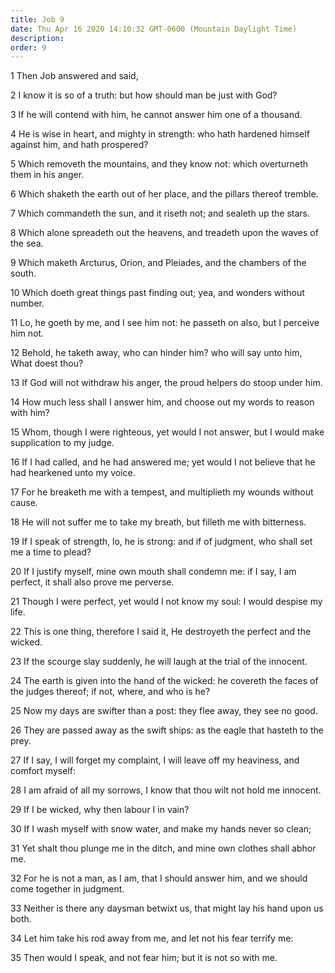 ```yaml
---
title: Job 9
date: Thu Apr 16 2020 14:10:32 GMT-0600 (Mountain Daylight Time)
description: 
order: 9
---
```


<p>1 Then Job answered and said,</p>
<p>2 I know it is so of a truth: but how should man be just with God?</p>
<p>3 If he will contend with him, he cannot answer him one of a thousand.</p>
<p>
  4 He is wise in heart, and mighty in strength: who hath hardened himself
  against him, and hath prospered?
</p>
<p>
  5 Which removeth the mountains, and they know not: which overturneth them in
  his anger.
</p>
<p>
  6 Which shaketh the earth out of her place, and the pillars thereof tremble.
</p>
<p>7 Which commandeth the sun, and it riseth not; and sealeth up the stars.</p>
<p>
  8 Which alone spreadeth out the heavens, and treadeth upon the waves of the
  sea.
</p>
<p>
  9 Which maketh Arcturus, Orion, and Pleiades, and the chambers of the south.
</p>
<span></span>
<p>
  10 Which doeth great things past finding out; yea, and wonders without number.
</p>
<p>
  11 Lo, he goeth by me, and I see him not: he passeth on also, but I perceive
  him not.
</p>
<p>
  12 Behold, he taketh away, who can hinder him? who will say unto him, What
  doest thou?
</p>
<p>
  13 If God will not withdraw his anger, the proud helpers do stoop under him.
</p>
<p>
  14 How much less shall I answer him, and choose out my words to reason with
  him?
</p>
<p>
  15 Whom, though I were righteous, yet would I not answer, but I would make
  supplication to my judge.
</p>
<p>
  16 If I had called, and he had answered me; yet would I not believe that he
  had hearkened unto my voice.
</p>
<p>
  17 For he breaketh me with a tempest, and multiplieth my wounds without cause.
</p>
<p>
  18 He will not suffer me to take my breath, but filleth me with bitterness.
</p>
<p>
  19 If I speak of strength, lo, he is strong: and if of judgment, who shall set
  me a time to plead?
</p>
<p>
  20 If I justify myself, mine own mouth shall condemn me: if I say, I am
  perfect, it shall also prove me perverse.
</p>
<p>
  21 Though I were perfect, yet would I not know my soul: I would despise my
  life.
</p>
<p>
  22 This is one thing, therefore I said it, He destroyeth the perfect and the
  wicked.
</p>
<p>
  23 If the scourge slay suddenly, he will laugh at the trial of the innocent.
</p>
<p>
  24 The earth is given into the hand of the wicked: he covereth the faces of
  the judges thereof; if not, where, and who is he?
</p>
<p>25 Now my days are swifter than a post: they flee away, they see no good.</p>
<p>
  26 They are passed away as the swift ships: as the eagle that hasteth to the
  prey.
</p>
<p>
  27 If I say, I will forget my complaint, I will leave off my heaviness, and
  comfort myself:
</p>
<p>
  28 I am afraid of all my sorrows, I know that thou wilt not hold me innocent.
</p>
<p>29 If I be wicked, why then labour I in vain?</p>
<p>30 If I wash myself with snow water, and make my hands never so clean;</p>
<p>
  31 Yet shalt thou plunge me in the ditch, and mine own clothes shall abhor me.
</p>
<p>
  32 For he is not a man, as I am, that I should answer him, and we should come
  together in judgment.
</p>
<p>
  33 Neither is there any daysman betwixt us, that might lay his hand upon us
  both.
</p>
<p>34 Let him take his rod away from me, and let not his fear terrify me:</p>
<p>35 Then would I speak, and not fear him; but it is not so with me.</p>
